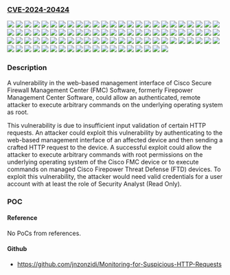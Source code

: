 ### [CVE-2024-20424](https://cve.mitre.org/cgi-bin/cvename.cgi?name=CVE-2024-20424)
![](https://img.shields.io/static/v1?label=Product&message=Cisco%20Firepower%20Management%20Center&color=blue)
![](https://img.shields.io/static/v1?label=Version&message=6.2.3%20&color=brightgreen)
![](https://img.shields.io/static/v1?label=Version&message=6.2.3.1%20&color=brightgreen)
![](https://img.shields.io/static/v1?label=Version&message=6.2.3.10%20&color=brightgreen)
![](https://img.shields.io/static/v1?label=Version&message=6.2.3.11%20&color=brightgreen)
![](https://img.shields.io/static/v1?label=Version&message=6.2.3.12%20&color=brightgreen)
![](https://img.shields.io/static/v1?label=Version&message=6.2.3.13%20&color=brightgreen)
![](https://img.shields.io/static/v1?label=Version&message=6.2.3.14%20&color=brightgreen)
![](https://img.shields.io/static/v1?label=Version&message=6.2.3.15%20&color=brightgreen)
![](https://img.shields.io/static/v1?label=Version&message=6.2.3.16%20&color=brightgreen)
![](https://img.shields.io/static/v1?label=Version&message=6.2.3.17%20&color=brightgreen)
![](https://img.shields.io/static/v1?label=Version&message=6.2.3.18%20&color=brightgreen)
![](https://img.shields.io/static/v1?label=Version&message=6.2.3.2%20&color=brightgreen)
![](https://img.shields.io/static/v1?label=Version&message=6.2.3.3%20&color=brightgreen)
![](https://img.shields.io/static/v1?label=Version&message=6.2.3.4%20&color=brightgreen)
![](https://img.shields.io/static/v1?label=Version&message=6.2.3.5%20&color=brightgreen)
![](https://img.shields.io/static/v1?label=Version&message=6.2.3.6%20&color=brightgreen)
![](https://img.shields.io/static/v1?label=Version&message=6.2.3.7%20&color=brightgreen)
![](https://img.shields.io/static/v1?label=Version&message=6.2.3.8%20&color=brightgreen)
![](https://img.shields.io/static/v1?label=Version&message=6.2.3.9%20&color=brightgreen)
![](https://img.shields.io/static/v1?label=Version&message=6.4.0%20&color=brightgreen)
![](https://img.shields.io/static/v1?label=Version&message=6.4.0.1%20&color=brightgreen)
![](https://img.shields.io/static/v1?label=Version&message=6.4.0.10%20&color=brightgreen)
![](https://img.shields.io/static/v1?label=Version&message=6.4.0.11%20&color=brightgreen)
![](https://img.shields.io/static/v1?label=Version&message=6.4.0.12%20&color=brightgreen)
![](https://img.shields.io/static/v1?label=Version&message=6.4.0.13%20&color=brightgreen)
![](https://img.shields.io/static/v1?label=Version&message=6.4.0.14%20&color=brightgreen)
![](https://img.shields.io/static/v1?label=Version&message=6.4.0.15%20&color=brightgreen)
![](https://img.shields.io/static/v1?label=Version&message=6.4.0.16%20&color=brightgreen)
![](https://img.shields.io/static/v1?label=Version&message=6.4.0.17%20&color=brightgreen)
![](https://img.shields.io/static/v1?label=Version&message=6.4.0.18%20&color=brightgreen)
![](https://img.shields.io/static/v1?label=Version&message=6.4.0.2%20&color=brightgreen)
![](https://img.shields.io/static/v1?label=Version&message=6.4.0.3%20&color=brightgreen)
![](https://img.shields.io/static/v1?label=Version&message=6.4.0.4%20&color=brightgreen)
![](https://img.shields.io/static/v1?label=Version&message=6.4.0.5%20&color=brightgreen)
![](https://img.shields.io/static/v1?label=Version&message=6.4.0.6%20&color=brightgreen)
![](https://img.shields.io/static/v1?label=Version&message=6.4.0.7%20&color=brightgreen)
![](https://img.shields.io/static/v1?label=Version&message=6.4.0.8%20&color=brightgreen)
![](https://img.shields.io/static/v1?label=Version&message=6.4.0.9%20&color=brightgreen)
![](https://img.shields.io/static/v1?label=Version&message=6.6.0%20&color=brightgreen)
![](https://img.shields.io/static/v1?label=Version&message=6.6.0.1%20&color=brightgreen)
![](https://img.shields.io/static/v1?label=Version&message=6.6.1%20&color=brightgreen)
![](https://img.shields.io/static/v1?label=Version&message=6.6.3%20&color=brightgreen)
![](https://img.shields.io/static/v1?label=Version&message=6.6.4%20&color=brightgreen)
![](https://img.shields.io/static/v1?label=Version&message=6.6.5%20&color=brightgreen)
![](https://img.shields.io/static/v1?label=Version&message=6.6.5.1%20&color=brightgreen)
![](https://img.shields.io/static/v1?label=Version&message=6.6.5.2%20&color=brightgreen)
![](https://img.shields.io/static/v1?label=Version&message=6.6.7%20&color=brightgreen)
![](https://img.shields.io/static/v1?label=Version&message=6.6.7.1%20&color=brightgreen)
![](https://img.shields.io/static/v1?label=Version&message=6.6.7.2%20&color=brightgreen)
![](https://img.shields.io/static/v1?label=Version&message=6.7.0%20&color=brightgreen)
![](https://img.shields.io/static/v1?label=Version&message=6.7.0.1%20&color=brightgreen)
![](https://img.shields.io/static/v1?label=Version&message=6.7.0.2%20&color=brightgreen)
![](https://img.shields.io/static/v1?label=Version&message=6.7.0.3%20&color=brightgreen)
![](https://img.shields.io/static/v1?label=Version&message=7.0.0%20&color=brightgreen)
![](https://img.shields.io/static/v1?label=Version&message=7.0.0.1%20&color=brightgreen)
![](https://img.shields.io/static/v1?label=Version&message=7.0.1%20&color=brightgreen)
![](https://img.shields.io/static/v1?label=Version&message=7.0.1.1%20&color=brightgreen)
![](https://img.shields.io/static/v1?label=Version&message=7.0.2%20&color=brightgreen)
![](https://img.shields.io/static/v1?label=Version&message=7.0.2.1%20&color=brightgreen)
![](https://img.shields.io/static/v1?label=Version&message=7.0.3%20&color=brightgreen)
![](https://img.shields.io/static/v1?label=Version&message=7.0.4%20&color=brightgreen)
![](https://img.shields.io/static/v1?label=Version&message=7.0.5%20&color=brightgreen)
![](https://img.shields.io/static/v1?label=Version&message=7.0.6%20&color=brightgreen)
![](https://img.shields.io/static/v1?label=Version&message=7.0.6.1%20&color=brightgreen)
![](https://img.shields.io/static/v1?label=Version&message=7.0.6.2%20&color=brightgreen)
![](https://img.shields.io/static/v1?label=Version&message=7.1.0%20&color=brightgreen)
![](https://img.shields.io/static/v1?label=Version&message=7.1.0.1%20&color=brightgreen)
![](https://img.shields.io/static/v1?label=Version&message=7.1.0.2%20&color=brightgreen)
![](https://img.shields.io/static/v1?label=Version&message=7.1.0.3%20&color=brightgreen)
![](https://img.shields.io/static/v1?label=Version&message=7.2.0%20&color=brightgreen)
![](https://img.shields.io/static/v1?label=Version&message=7.2.0.1%20&color=brightgreen)
![](https://img.shields.io/static/v1?label=Version&message=7.2.1%20&color=brightgreen)
![](https://img.shields.io/static/v1?label=Version&message=7.2.2%20&color=brightgreen)
![](https://img.shields.io/static/v1?label=Version&message=7.2.3%20&color=brightgreen)
![](https://img.shields.io/static/v1?label=Version&message=7.2.3.1%20&color=brightgreen)
![](https://img.shields.io/static/v1?label=Version&message=7.2.4%20&color=brightgreen)
![](https://img.shields.io/static/v1?label=Version&message=7.2.4.1%20&color=brightgreen)
![](https://img.shields.io/static/v1?label=Version&message=7.2.5%20&color=brightgreen)
![](https://img.shields.io/static/v1?label=Version&message=7.2.5.1%20&color=brightgreen)
![](https://img.shields.io/static/v1?label=Version&message=7.2.5.2%20&color=brightgreen)
![](https://img.shields.io/static/v1?label=Version&message=7.2.6%20&color=brightgreen)
![](https://img.shields.io/static/v1?label=Version&message=7.2.7%20&color=brightgreen)
![](https://img.shields.io/static/v1?label=Version&message=7.2.8%20&color=brightgreen)
![](https://img.shields.io/static/v1?label=Version&message=7.2.8.1%20&color=brightgreen)
![](https://img.shields.io/static/v1?label=Version&message=7.3.0%20&color=brightgreen)
![](https://img.shields.io/static/v1?label=Version&message=7.3.1%20&color=brightgreen)
![](https://img.shields.io/static/v1?label=Version&message=7.3.1.1%20&color=brightgreen)
![](https://img.shields.io/static/v1?label=Version&message=7.3.1.2%20&color=brightgreen)
![](https://img.shields.io/static/v1?label=Version&message=7.4.0%20&color=brightgreen)
![](https://img.shields.io/static/v1?label=Version&message=7.4.1%20&color=brightgreen)
![](https://img.shields.io/static/v1?label=Version&message=7.4.1.1%20&color=brightgreen)
![](https://img.shields.io/static/v1?label=Version&message=7.4.2%20&color=brightgreen)
![](https://img.shields.io/static/v1?label=Vulnerability&message=Improper%20Neutralization%20of%20Special%20Elements%20used%20in%20an%20OS%20Command%20('OS%20Command%20Injection')&color=brightgreen)

### Description

A vulnerability in the web-based management interface of Cisco Secure Firewall Management Center (FMC) Software, formerly Firepower Management Center Software, could allow an authenticated, remote attacker to execute arbitrary commands on the underlying operating system as root. This vulnerability is due to insufficient input validation of certain HTTP requests. An attacker could exploit this vulnerability by authenticating to the web-based management interface of an affected device and then sending a crafted HTTP request to the device. A successful exploit could allow the attacker to execute arbitrary commands with root permissions on the underlying operating system of the Cisco FMC device or to execute commands on managed Cisco Firepower Threat Defense (FTD) devices. To exploit this vulnerability, the attacker would need valid credentials for a user account with at least the role of Security Analyst (Read Only).

### POC

#### Reference
No PoCs from references.

#### Github
- https://github.com/jnzonzidi/Monitoring-for-Suspicious-HTTP-Requests

